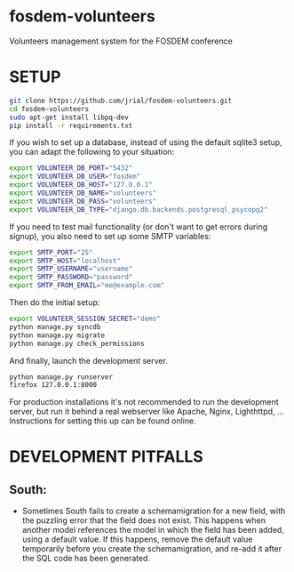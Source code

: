 fosdem-volunteers
=================

Volunteers management system for the FOSDEM conference

SETUP
=====
```bash
git clone https://github.com/jrial/fosdem-volunteers.git
cd fosdem-volunteers
sudo apt-get install libpq-dev
pip install -r requirements.txt
```

If you wish to set up a database, instead of using the default sqlite3 setup, you can adapt the following to your situation:

```bash
export VOLUNTEER_DB_PORT="5432"
export VOLUNTEER_DB_USER="fosdem"
export VOLUNTEER_DB_HOST="127.0.0.1"
export VOLUNTEER_DB_NAME="volunteers"
export VOLUNTEER_DB_PASS="volunteers"
export VOLUNTEER_DB_TYPE="django.db.backends.postgresql_psycopg2"
```

If you need to test mail functionality (or don't want to get errors during signup), you also need to set up some SMTP variables:

```bash
export SMTP_PORT="25"
export SMTP_HOST="localhost"
export SMTP_USERNAME="username"
export SMTP_PASSWORD="password"
export SMTP_FROM_EMAIL="me@example.com"
```

Then do the initial setup:

```bash
export VOLUNTEER_SESSION_SECRET="demo"
python manage.py syncdb
python manage.py migrate
python manage.py check_permissions
```

And finally, launch the development server.

```bash
python manage.py runserver
firefox 127.0.0.1:8000
```

For production installations it's not recommended to run the development server, but run it behind a real webserver like Apache, Nginx, Lighthttpd, ... Instructions for setting this up can be found online.


DEVELOPMENT PITFALLS
====================

South:
------

* Sometimes South fails to create a schemamigration for a new field, with the puzzling error that the field does not exist. This happens when another model references the model in which the field has been added, using a default value. If this happens, remove the default value temporarily before you create the schemamigration, and re-add it after the SQL code has been generated.
